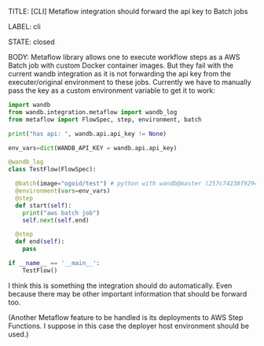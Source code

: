 TITLE:
[CLI] Metaflow integration should forward the api key to Batch jobs

LABEL:
cli

STATE:
closed

BODY:
Metaflow library allows one to execute workflow steps as a AWS Batch job with custom Docker container images. But they fail with the current wandb integration as it is not forwarding the api key from the executer/original environment to these jobs.  Currently we have to manually pass the key as a custom environment variable to get it to work:

```python
import wandb
from wandb.integration.metaflow import wandb_log
from metaflow import FlowSpec, step, environment, batch

print("has api: ", wandb.api.api_key != None)

env_vars=dict(WANDB_API_KEY = wandb.api.api_key)

@wandb_log
class TestFlow(FlowSpec):

  @batch(image="ogoid/test") # python with wandb@master (257c74238f92940c20659afe490a50c643283131)
  @environment(vars=env_vars)
  @step
  def start(self):
    print("aws batch job")
    self.next(self.end)

  @step
  def end(self):
    pass

if __name__ == '__main__':
    TestFlow()
```

I think this is something the integration should do automatically. Even because there may be other important information that should be forward too.

(Another Metaflow feature to be handled is its deployments to AWS Step Functions. I suppose in this case the deployer host environment should be used.)




